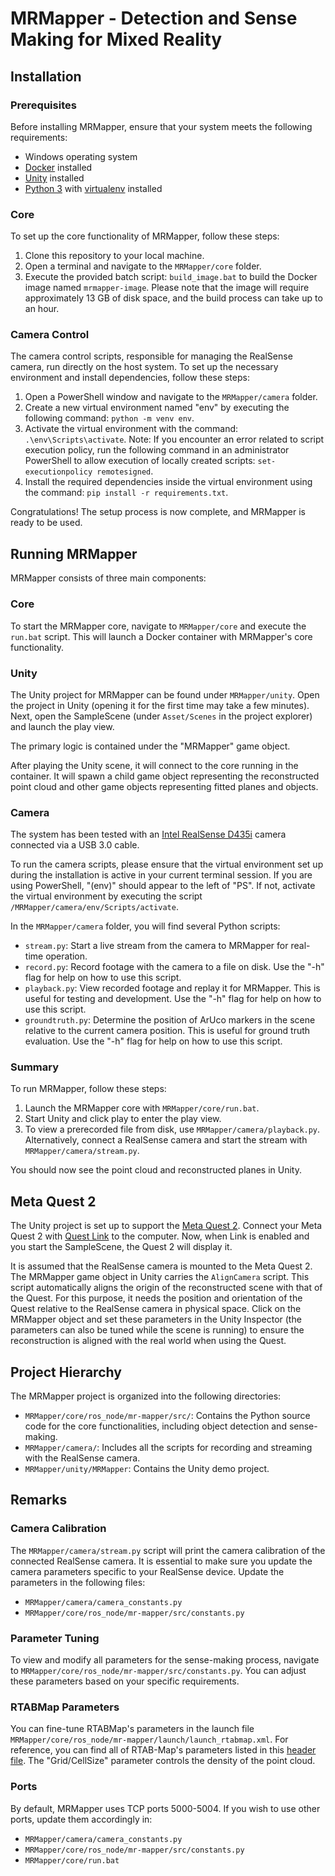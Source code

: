 # MRMapper - Detection and Sense Making for Mixed Reality

## Installation
### Prerequisites
Before installing MRMapper, ensure that your system meets the following requirements:
* Windows operating system
* [Docker](https://www.docker.com/) installed
* [Unity](https://unity.com) installed
* [Python 3](https://www.python.org/) with [virtualenv](https://packaging.python.org/en/latest/guides/installing-using-pip-and-virtual-environments/) installed

### Core
To set up the core functionality of MRMapper, follow these steps:

1. Clone this repository to your local machine.
2. Open a terminal and navigate to the `MRMapper/core` folder.
3. Execute the provided batch script: `build_image.bat` to build the Docker image named `mrmapper-image`. Please note that the image will require approximately 13 GB of disk space, and the build process can take up to an hour.

### Camera Control
The camera control scripts, responsible for managing the RealSense camera, run directly on the host system. To set up the necessary environment and install dependencies, follow these steps:

1. Open a PowerShell window and navigate to the `MRMapper/camera` folder.
2. Create a new virtual environment named "env" by executing the following command: `python -m venv env`.
3. Activate the virtual environment with the command: `.\env\Scripts\activate`. Note: If you encounter an error related to script execution policy, run the following command in an administrator PowerShell to allow execution of locally created scripts: `set-executionpolicy remotesigned`.
4. Install the required dependencies inside the virtual environment using the command: `pip install -r requirements.txt`.

Congratulations! The setup process is now complete, and MRMapper is ready to be used.

## Running MRMapper

MRMapper consists of three main components:

### Core
To start the MRMapper core, navigate to `MRMapper/core` and execute the `run.bat` script. This will launch a Docker container with MRMapper's core functionality.

### Unity
The Unity project for MRMapper can be found under `MRMapper/unity`. Open the project in Unity (opening it for the first time may take a few minutes). Next, open the SampleScene (under `Asset/Scenes` in the project explorer) and launch the play view.

The primary logic is contained under the "MRMapper" game object.

After playing the Unity scene, it will connect to the core running in the container. It will spawn a child game object representing the reconstructed point cloud and other game objects representing fitted planes and objects.

### Camera
The system has been tested with an [Intel RealSense D435i](https://www.intelrealsense.com/depth-camera-d435i/) camera connected via a USB 3.0 cable.

To run the camera scripts, please ensure that the virtual environment set up during the installation is active in your current terminal session. If you are using PowerShell, "(env)" should appear to the left of "PS". If not, activate the virtual environment by executing the script `/MRMapper/camera/env/Scripts/activate`.

In the `MRMapper/camera` folder, you will find several Python scripts:

* `stream.py`: Start a live stream from the camera to MRMapper for real-time operation.
* `record.py`: Record footage with the camera to a file on disk. Use the "-h" flag for help on how to use this script.
* `playback.py`: View recorded footage and replay it for MRMapper. This is useful for testing and development. Use the "-h" flag for help on how to use this script.
* `groundtruth.py`: Determine the position of ArUco markers in the scene relative to the current camera position. This is useful for ground truth evaluation. Use the "-h" flag for help on how to use this script.


### Summary
To run MRMapper, follow these steps:

1. Launch the MRMapper core with `MRMapper/core/run.bat`.
2. Start Unity and click play to enter the play view.
3. To view a prerecorded file from disk, use `MRMapper/camera/playback.py`. Alternatively, connect a RealSense camera and start the stream with `MRMapper/camera/stream.py`.

You should now see the point cloud and reconstructed planes in Unity.

## Meta Quest 2
The Unity project is set up to support the [Meta Quest 2](https://www.meta.com/us/en/quest/products/quest-2/). Connect your Meta Quest 2 with [Quest Link](https://www.meta.com/help/quest/articles/headsets-and-accessories/oculus-link/) to the computer. 
Now, when Link is enabled and you start the SampleScene, the Quest 2 will display it. 

It is assumed that the RealSense camera is mounted to the Meta Quest 2. The MRMapper game object in Unity carries the `AlignCamera` script. 
This script automatically aligns the origin of the reconstructed scene with that of the Quest. For this purpose, it needs the position
and orientation of the Quest relative to the RealSense camera in physical space. Click on the MRMapper object and set these parameters in the Unity Inspector (the parameters can also be tuned while the scene is running) to ensure the reconstruction is aligned with the real world when using the Quest. 

## Project Hierarchy

The MRMapper project is organized into the following directories:

* `MRMapper/core/ros_node/mr-mapper/src/`: Contains the Python source code for the core functionalities, including object detection and sense-making.
* `MRMapper/camera/`: Includes all the scripts for recording and streaming with the RealSense camera.
* `MRMapper/unity/MRMapper`: Contains the Unity demo project.

## Remarks

### Camera Calibration
The `MRMapper/camera/stream.py` script will print the camera calibration of the connected RealSense camera. It is essential to make sure you update the camera parameters specific to your RealSense device. Update the parameters in the following files:
* `MRMapper/camera/camera_constants.py`
* `MRMapper/core/ros_node/mr-mapper/src/constants.py`

### Parameter Tuning
To view and modify all parameters for the sense-making process, navigate to `MRMapper/core/ros_node/mr-mapper/src/constants.py`. You can adjust these parameters based on your specific requirements.

### RTABMap Parameters
You can fine-tune RTABMap's parameters in the launch file `MRMapper/core/ros_node/mr-mapper/launch/launch_rtabmap.xml`. For reference, you can find all of RTAB-Map's parameters listed in this [header file](https://github.com/introlab/rtabmap/blob/master/corelib/include/rtabmap/core/Parameters.h). The "Grid/CellSize" parameter controls the density of the point cloud.

### Ports
By default, MRMapper uses TCP ports 5000-5004. If you wish to use other ports, update them accordingly in:
* `MRMapper/camera/camera_constants.py`
* `MRMapper/core/ros_node/mr-mapper/src/constants.py`
* `MRMapper/core/run.bat`
